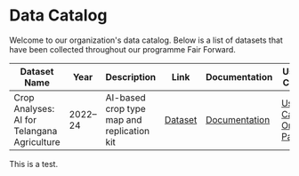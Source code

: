 # Data Catalog

Welcome to our organization's data catalog. Below is a list of datasets that have been collected throughout our programme Fair Forward.

| Dataset Name                                | Year    | Description                                | Link                                                                                        | Documentation                                                                | Use-Case                                                                 |
| ------------------------------------------- | ------- | ------------------------------------------ | ------------------------------------------------------------------------------------------- | ---------------------------------------------------------------------------- | ------------------------------------------------------------------------ |
| Crop Analyses: AI for Telangana Agriculture | 2022–24 | AI-based crop type map and replication kit | [Dataset](https://dataexplorer.ts.adex.org.in/dataset/1da21f2b-87f6-4641-81bd-ed6bcd461303) | [Documentation](../datasets-documentation/telangana_crop_data_documentation.md) | [Use-Case One Pager](datasets/use-case-one-pager/telangana_crop_data_use_case.md) |


This is a test.